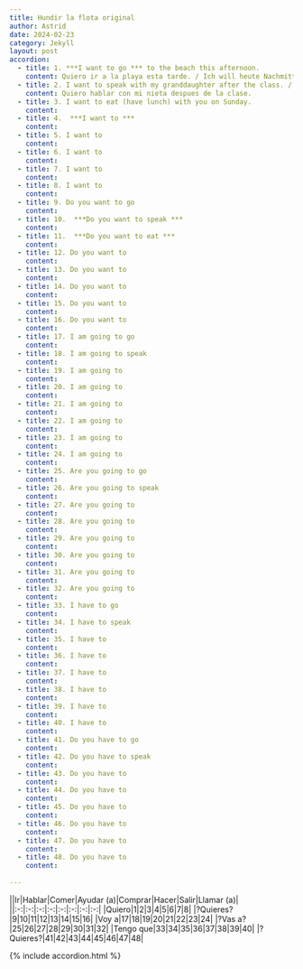 ```yaml
---
title: Hundir la flota original
author: Astrid
date: 2024-02-23
category: Jekyll
layout: post
accordion: 
  - title: 1. ***I want to go *** to the beach this afternoon.
    content: Quiero ir a la playa esta tarde. / Ich will heute Nachmittag zum Strand gehen.
  - title: 2. I want to speak with my granddaughter after the class. / Ich will nach dem Unterricht mit meiner Enkeltochter sprechen.
    content: Quiero hablar con mi nieta despues de la clase.
  - title: 3. I want to eat (have lunch) with you on Sunday.
    content: 
  - title: 4.  ***I want to ***
    content: 
  - title: 5. I want to
    content: 
  - title: 6. I want to
    content: 
  - title: 7. I want to
    content: 
  - title: 8. I want to
    content: 
  - title: 9. Do you want to go
    content: 
  - title: 10.  ***Do you want to speak ***
    content: 
  - title: 11.  ***Do you want to eat ***
    content: 
  - title: 12. Do you want to
    content: 
  - title: 13. Do you want to
    content: 
  - title: 14. Do you want to
    content: 
  - title: 15. Do you want to
    content: 
  - title: 16. Do you want to
    content: 
  - title: 17. I am going to go
    content: 
  - title: 18. I am going to speak
    content: 
  - title: 19. I am going to 
    content: 
  - title: 20. I am going to 
    content: 
  - title: 21. I am going to 
    content: 
  - title: 22. I am going to 
    content: 
  - title: 23. I am going to 
    content: 
  - title: 24. I am going to 
    content: 
  - title: 25. Are you going to go
    content: 
  - title: 26. Are you going to speak
    content: 
  - title: 27. Are you going to
    content: 
  - title: 28. Are you going to
    content: 
  - title: 29. Are you going to
    content: 
  - title: 30. Are you going to
    content: 
  - title: 31. Are you going to
    content: 
  - title: 32. Are you going to
    content: 
  - title: 33. I have to go
    content: 
  - title: 34. I have to speak
    content: 
  - title: 35. I have to
    content: 
  - title: 36. I have to
    content: 
  - title: 37. I have to
    content: 
  - title: 38. I have to
    content: 
  - title: 39. I have to
    content: 
  - title: 40. I have to
    content: 
  - title: 41. Do you have to go
    content: 
  - title: 42. Do you have to speak
    content: 
  - title: 43. Do you have to
    content: 
  - title: 44. Do you have to
    content: 
  - title: 45. Do you have to
    content: 
  - title: 46. Do you have to
    content: 
  - title: 47. Do you have to
    content: 
  - title: 48. Do you have to
    content: 
 
---
```


||Ir|Hablar|Comer|Ayudar (a)|Comprar|Hacer|Salir|Llamar (a)|
||:-:|:-:|:-:|:-:|:-:|:-:|:-:|:-:|
|Quiero|1|2|3|4|5|6|7|8|
|?Quieres?|9|10|11|12|13|14|15|16|
|Voy a|17|18|19|20|21|22|23|24|
|?Vas a?|25|26|27|28|29|30|31|32|
|Tengo que|33|34|35|36|37|38|39|40|
|?Quieres?|41|42|43|44|45|46|47|48|


{% include accordion.html %}

